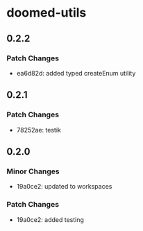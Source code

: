 # doomed-utils

## 0.2.2

### Patch Changes

- ea6d82d: added typed createEnum utility

## 0.2.1

### Patch Changes

- 78252ae: testik

## 0.2.0

### Minor Changes

- 19a0ce2: updated to workspaces

### Patch Changes

- 19a0ce2: added testing
